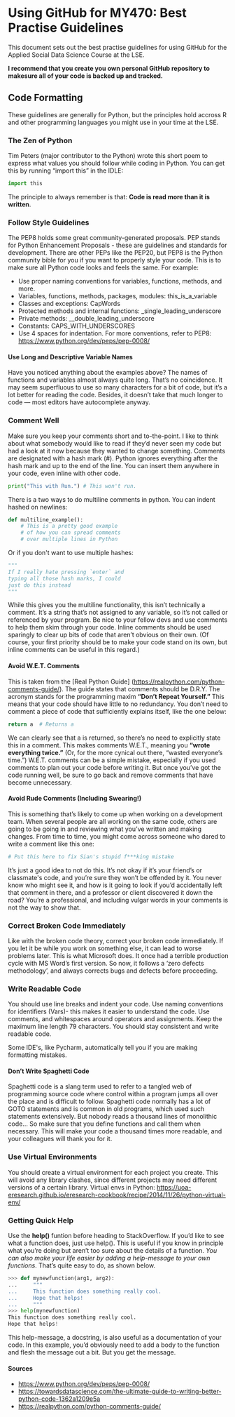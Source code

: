 # Using GitHub for MY470: Best Practise Guidelines

This document sets out the best practise guidelines for using GitHub for the Applied Social Data Science Course at the LSE.

**I recommend that you create you own personal GitHub repository to makesure all of your code is backed up and tracked.**

## Code Formatting
These guidelines are generally for Python, but the principles hold accross R and other programming languages you might use in your time at the LSE.

### The Zen of Python
Tim Peters (major contributor to the Python) wrote this short poem to express what values you should follow while coding in Python. You can get this by running “import this” in the IDLE:
``` Python
import this
```
The principle to always remember is that: **Code is read more than it is written**. 

### Follow Style Guidelines
The PEP8 holds some great community-generated proposals. PEP stands for Python Enhancement Proposals - these are guidelines and standards for development. 
There are other PEPs like the PEP20, but PEP8 is the Python community bible for you if you want to properly style your code. 
This is to make sure all Python code looks and feels the same. 
For example:
- Use proper naming conventions for variables, functions, methods, and more.
- Variables, functions, methods, packages, modules: this_is_a_variable
- Classes and exceptions: CapWords
- Protected methods and internal functions: _single_leading_underscore
- Private methods: __double_leading_underscore
- Constants: CAPS_WITH_UNDERSCORES
- Use 4 spaces for indentation. 
For more conventions, refer to PEP8: https://www.python.org/dev/peps/pep-0008/

#### Use Long and Descriptive Variable Names
Have you noticed anything about the examples above? The names of functions and variables almost always quite long. That’s no coincidence.
It may seem superfluous to use so many characters for a bit of code, but it’s a lot better for reading the code. Besides, it doesn’t take that much longer to code — most editors have autocomplete anyway.

### Comment Well
Make sure you keep your comments short and to-the-point. I like to think about what somebody would like to read if they’d never seen my code but had a look at it now because they wanted to change something. 
Comments are designated with a hash mark (#). Python ignores everything after the hash mark and up to the end of the line. You can insert them anywhere in your code, even inline with other code.

``` python
print("This with Run.") # This won't run.
```
There is a two ways to do multiline comments in python. You can indent hashed on newlines:

``` python
def multiline_example():
    # This is a pretty good example
    # of how you can spread comments
    # over multiple lines in Python
```
Or if you don't want to use multiple hashes:
``` python    
"""
If I really hate pressing `enter` and
typing all those hash marks, I could
just do this instead
"""
```
While this gives you the multiline functionality, this isn’t technically a comment. It’s a string that’s not assigned to any variable, so it’s not called or referenced by your program. Be nice to your fellow devs and use comments to help them skim through your code. Inline comments should be used sparingly to clear up bits of code that aren’t obvious on their own. (Of course, your first priority should be to make your code stand on its own, but inline comments can be useful in this regard.)

#### Avoid W.E.T. Comments
This is taken from the [Real Python Guide] (https://realpython.com/python-comments-guide/). The guide states that comments should be D.R.Y. The acronym stands for the programming maxim **“Don’t Repeat Yourself.”** This means that your code should have little to no redundancy. You don’t need to comment a piece of code that sufficiently explains itself, like the one below:
```python
return a  # Returns a
```
We can clearly see that a is returned, so there’s no need to explicitly state this in a comment. This makes comments W.E.T., meaning you **“wrote everything twice.”** (Or, for the more cynical out there, “wasted everyone’s time.”)
W.E.T. comments can be a simple mistake, especially if you used comments to plan out your code before writing it. But once you’ve got the code running well, be sure to go back and remove comments that have become unnecessary.

#### Avoid Rude Comments (Including Swearing!)
This is something that’s likely to come up when working on a development team. When several people are all working on the same code, others are going to be going in and reviewing what you’ve written and making changes. From time to time, you might come across someone who dared to write a comment like this one:

``` python
# Put this here to fix Sian's stupid f***king mistake

```
It’s just a good idea to not do this. It’s not okay if it’s your friend’s or classmate's code, and you’re sure they won’t be offended by it. You never know who might see it, and how is it going to look if you’d accidentally left that comment in there, and a professor or client discovered it down the road? You’re a professional, and including vulgar words in your comments is not the way to show that.

### Correct Broken Code Immediately
Like with the broken code theory, correct your broken code immediately. If you let it be while you work on something else, it can lead to worse problems later. This is what Microsoft does. It once had a terrible production cycle with MS Word’s first version. So now, it follows a ‘zero defects methodology’, and always corrects bugs and defects before proceeding.

### Write Readable Code
You should use line breaks and indent your code. Use naming conventions for identifiers (Vars)- this makes it easier to understand the code. Use comments, and whitespaces around operators and assignments. Keep the maximum line length 79 characters. You should stay consistent and write readable code.

Some IDE's, like Pycharm, automatically tell you if you are making formatting mistakes.

#### Don’t Write Spaghetti Code
Spaghetti code is a slang term used to refer to a tangled web of programming source code where control within a program jumps all over the place and is difficult to follow. Spaghetti code normally has a lot of GOTO statements and is common in old programs, which used such statements extensively.
But nobody reads a thousand lines of monolithic code…
So make sure that you define functions and call them when necessary. This will make your code a thousand times more readable, and your colleagues will thank you for it.

### Use Virtual Environments
You should create a virtual environment for each project you create. This will avoid any library clashes, since different projects may need different versions of a certain library.
Virtual envs in Python: https://uoa-eresearch.github.io/eresearch-cookbook/recipe/2014/11/26/python-virtual-env/

### Getting Quick Help
Use the **help()** funtion before heading to StackOverflow.
If you’d like to see what a function does, just use help(). This is useful if you know in principle what you’re doing but aren’t too sure about the details of a function.
*You can also make your life easier by adding a help-message to your own functions*. That’s quite easy to do, as shown below.
``` python
>>> def mynewfunction(arg1, arg2):
...     """
...     This function does something really cool.
...     Hope that helps!
...     """
>>> help(mynewfunction)
This function does something really cool.
Hope that helps!
```
This help-message, a docstring, is also useful as a documentation of your code. In this example, you’d obviously need to add a body to the function and flesh the message out a bit. But you get the message.

#### Sources
* https://www.python.org/dev/peps/pep-0008/
* https://towardsdatascience.com/the-ultimate-guide-to-writing-better-python-code-1362a1209e5a
* https://realpython.com/python-comments-guide/


